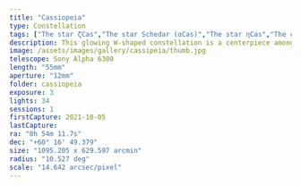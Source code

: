 ```yaml
---
title: "Cassiopeia"
type: Constellation
tags: ["The star ζCas","The star Schedar (αCas)","The star ηCas","The constellation Cassiopeia (Cas)","The star Caph (βCas)","The star Ruchbah (δCas)","NGC281","The star κCas","NGC7789","The star υ2Cas","The star ρCas","The star Navi (γCas)","The star εCas"]
description: This glowing W-shaped constellation is a centerpiece amongst several nebulae and galaxies.s
image: /assets/images/gallery/cassipeia/thumb.jpg
telescope: Sony Alpha 6300
length: "55mm"
aperture: "12mm"
folder: cassiopeia
exposure: 3
lights: 34
sessions: 1
firstCapture: 2021-10-05 
lastCapture:
ra: "0h 54m 11.7s"
dec: "+60° 16' 49.379"
size: "1095.205 x 629.597 arcmin"
radius: "10.527 deg"
scale: "14.642 arcsec/pixel"
---
```


